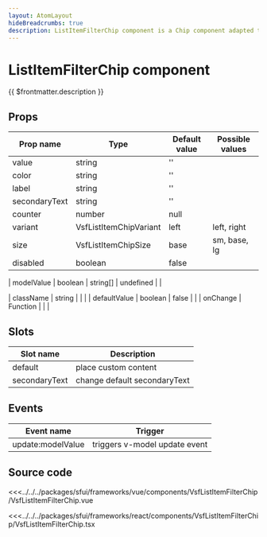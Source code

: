 ```yaml
---
layout: AtomLayout
hideBreadcrumbs: true
description: ListItemFilterChip component is a Chip component adapted to appear in lists.
---
```


# ListItemFilterChip component

{{ $frontmatter.description }}

<Generate />

## Props

| Prop name    | Type                     | Default value | Possible values                        |
| ------------ | ------------------------ | ------------- | -------------------------------------- |
| value        | string                   | ''            |                                        |
| color        | string                   | ''            |                                        |
| label        | string                   | ''            |                                        |
| secondaryText| string                   | ''            |                                        |
| counter      | number                   | null          |                                        |
| variant      | VsfListItemChipVariant   | left          |   left, right                          |
| size         | VsfListItemChipSize      | base          |   sm,  base, lg                        |
| disabled     | boolean                  | false         |                                        |
<!-- vue -->
| modelValue   | boolean | string[]       | undefined     |                                        |
<!-- end vue -->
<!-- react -->
| className    | string                   |               |                                        |
| defaultValue | boolean                  | false         |                                        |
| onChange     | Function                 |               |                                        |

<!-- end react -->

<!-- vue -->

## Slots

| Slot name       |            Description            |
| --------------  | -------------------------------   |
| default         |    place custom content           |
| secondaryText   |    change default secondaryText   |

## Events

| Event name        |            Trigger             |
| ----------------- | :----------------------------: |
| update:modelValue | triggers v-model update event  |

<!-- end vue -->

## Source code

<!-- vue -->
<<<../../../packages/sfui/frameworks/vue/components/VsfListItemFilterChip/VsfListItemFilterChip.vue
<!-- end vue -->
<!-- react -->
<<<../../../packages/sfui/frameworks/react/components/VsfListItemFilterChip/VsfListItemFilterChip.tsx
<!-- end react -->

